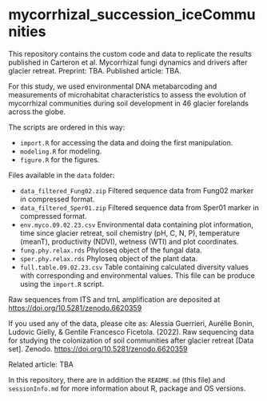 # mycorrhizal_succession_iceCommunities

This repository contains the custom code and data to replicate the results published in Carteron et al. Mycorrhizal fungi dynamics and drivers after glacier retreat. Preprint: TBA. Published article: TBA.

For this study, we used environmental DNA metabarcoding and measurements of microhabitat characteristics to assess the evolution of mycorrhizal communities during soil development in 46 glacier forelands across the globe.

The scripts are ordered in this way:
- `import.R` for accessing the data and doing the first manipulation.
- `modeling.R` for modeling.
- `figure.R` for the figures.

Files available in the `data` folder:
- `data_filtered_Fung02.zip` Filtered sequence data from Fung02 marker in compressed format.
- `data_filtered_Sper01.zip` Filtered sequence data from Sper01 marker in compressed format.
- `env.myco.09.02.23.csv` Environmental data containing plot information, time since glacier retreat, soil chemistry (pH, C, N, P), temperature (meanT), productivity (NDVI), wetness (WTI) and plot coordinates. 
- `fung.phy.relax.rds` Phyloseq object of the fungal data.
- `sper.phy.relax.rds` Phyloseq object of the plant data.
- `full.table.09.02.23.csv` Table containing calculated diversity values with corresponding and environmental values. This file can be produce using the `import.R` script.  

Raw sequences from ITS and trnL amplification are deposited at https://doi.org/10.5281/zenodo.6620359  

If you used any of the data, please cite as: Alessia Guerrieri, Aurélie Bonin, Ludovic Gielly, & Gentile Francesco Ficetola. (2022). Raw sequencing data for studying the colonization of soil communities after glacier retreat [Data set]. Zenodo. https://doi.org/10.5281/zenodo.6620359  

Related article: TBA

In this repository, there are in addition the `README.md` (this file) and `sessionInfo.md` for more information about R, package and OS versions.
